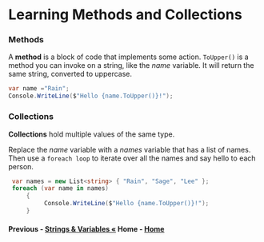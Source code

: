# Learning Methods and Collections

### Methods
A **method** is a block of code that implements some action. `ToUpper()` is a method you can invoke on a string, like the *name* variable. It will return the same string, converted to uppercase.
``` cs --region methods --source-file .\myapp\Program.cs --project .\myapp\myapp.csproj 
var name ="Rain";
Console.WriteLine($"Hello {name.ToUpper()}!");
```
### Collections
**Collections** hold multiple values of the same type.

Replace the *name* variable with a *names* variable that has a list of names. Then use a `foreach loop` to iterate over all the names and say hello to each person.

``` cs --region collections --source-file .\myapp\Program.cs --project .\myapp\myapp.csproj 
 var names = new List<string> { "Rain", "Sage", "Lee" };
 foreach (var name in names)
     {
          Console.WriteLine($"Hello {name.ToUpper()}!");
     }
```
#### Previous - [Strings & Variables &laquo;](./Strings.md) Home - [Home](../Readme.md) 